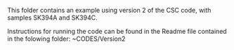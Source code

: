 
This folder contains an example using version 2 of the CSC code, with samples SK394A and SK394C.

Instructions for running the code can be found in the Readme file contained in the folowing folder: ~CODES/Version2
